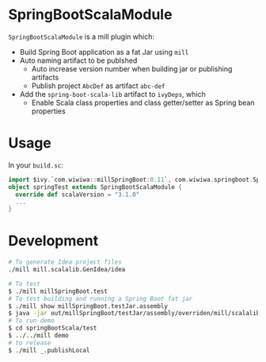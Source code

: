 # SpringBootScalaModule

`SpringBootScalaModule` is a mill plugin which:
* Build Spring Boot application as a fat Jar using `mill`
* Auto naming artifact to be publshed
  * Auto increase version number when building jar or publishing artifacts
  * Publish project `AbcDef` as artifact `abc-def`
* Add the `spring-boot-scala-lib` artifact to `ivyDeps`, which
  * Enable Scala class properties and class getter/setter as Spring bean properties

# Usage

In your `build.sc`:
```scala
import $ivy.`com.wiwiwa::millSpringBoot:0.11`, com.wiwiwa.springboot.SpringBootScalaModule
object springTest extends SpringBootScalaModule {
  override def scalaVersion = "3.1.0"
  ...
}
```

# Development

```bash
# To generate Idea project files
./mill mill.scalalib.GenIdea/idea

# To test
$ ./mill millSpringBoot.test
# To test building and running a Spring Boot fat jar
$ ./mill show millSpringBoot.testJar.assembly
$ java -jar out/millSpringBoot/testJar/assembly/overriden/mill/scalalib/JavaModule/assembly/dest/out.jar
# To run demo
$ cd springBootScala/test
$ ../../mill demo
# to release
$ ./mill _.publishLocal
```
